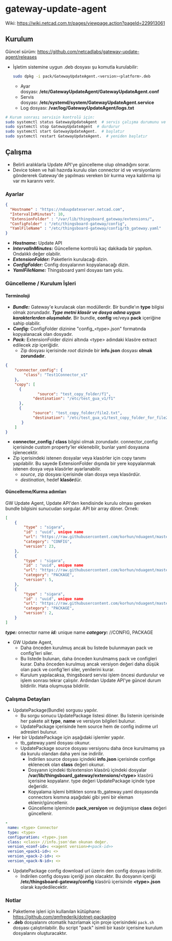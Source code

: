 # gateway-update-agent

Wiki: <https://wiki.netcad.com.tr/pages/viewpage.action?pageId=229913061>

## Kurulum

Güncel sürüm: <https://github.com/netcadlabs/gateway-update-agent/releases> 

* İşletim sistemine uygun .deb dosyası şu komutla kurulabilir:
  
  ```bash
  sudo dpkg -i pack/GatewayUpdateAgent.<version><platform>.deb
  ```
  
  * Ayar dosyası: **/etc/GatewayUpdateAgent/GatewayUpdateAgent.conf**
  * Servis dosyası: **/etc/systemd/system/GatewayUpdateAgent.service**
  * Log dosyası: **/var/log/GatewayUpdateAgent/logs.txt**

```bash
# Kurum sonrası servisin kontrolü için:
sudo systemctl status GatewayUpdateAgent  # servis çalışma durumunu ve son logları gösterir
sudo systemctl stop GatewayUpdateAgent  # durdurur
sudo systemctl start GatewayUpdateAgent.  # başlatır
sudo systemctl restart GatewayUpdateAgent.  # yeniden başlatır
```

## Çalışma

* Belirli aralıklarla Update API'ye güncelleme olup olmadığını sorar.
* Device token ve hali hazırda kurulu olan connector id ve versiyonlarını göndererek Gateway'de yapılması vereken bir kurma veya kaldırma işi var mı kararını verir.

### Ayarlar

```json
{
  "Hostname" : "https://nduupdateserver.netcad.com",
  "IntervalInMinutes": 10,
  "ExtensionFolder" : "/var/lib/thingsboard_gateway/extensions/",
  "ConfigFolder" : "/etc/thingsboard-gateway/config",
  "YamlFileName" : "/etc/thingsboard-gateway/config/tb_gateway.yaml"
}
```

* ***Hostname:*** Update API
* ***IntervalInMinutes:*** Güncelleme kontrolü kaç dakikada bir yapılsın. Ondalıklı değer olabilir.
* ***ExtensionFolder:*** Paketlerin kurulacağı dizin.
* ***ConfigFolder:*** Config dosyalarının kopyalanacağı dizin.
* ***YamlFileName:*** Thingsboard yaml dosyası tam yolu.

### Güncelleme / Kurulum İşleri

#### Terminoloji

* ***Bundle:*** Gateway'e kurulacak olan modüllerdir. Bir bundle'ın **type** bilgisi olmak zorundadır. *****Type metni klasör ve dosya adına uygun karakterlerden oluşmalıdır.***** Bir bundle, **config** ve/veya **pack** içeriğine sahip olabilir.
* ***Config:*** ConfigFolder dizinine "config_\<type>.json" formatında kopyalanacak olan dosyadır.
* ***Pack:*** ExtensionFolder dizini altında \<type> adındaki klasöre extract edilecek *zip* içeriğidir.
  * Zip dosyası içerisinde *root* dizinde bir **info.json** dosyası **olmak zorundadır**.

```json
{
    "connector_config": {
        "class": "Test1Connector_v1"
    },
    "copy": [
      {
              "source": "test_copy_folder/f1",
            "destination": "/etc/test_gua_v1/f1"
      },
      {
            "source": "test_copy_folder/file2.txt",
            "destination": "/etc/test_gua_v1/test_copy_folder_for_file2"
       }
    ]
}
```

* **connector_config / class** bilgisi olmak zorundadır. connector_config içerisinde custom property'ler eklenebilir, bunlar yaml dosyasına işlenecektir.
* Zip içerisindeki istenen dosyalar veya klasörler için copy tanımı yapılabilir. Bu sayede ExtensionFolder dışında bir yere kopyalanmak istenen dosya veya klasörler ayarlanabilir.
  * *source*, zip dosyası içerisinde olan dosya veya klasördür.
  * *destination*, hedef **klasör**dür.

#### Güncelleme/Kurma adımları

GW Update Agent, Update API'den kendisinde kurulu olması gereken bundle bilgisini sunucudan sorgular. API bir array döner. Örnek:

```json
[
    {
        "type" : "sigara",
        "id" : "uuid", unique name
        "url": "https://raw.githubusercontent.com/korhun/nduagent/master/test/config.json",
        "category": "CONFIG",
        "version": 23,
    },
    {
        "type" : "sigara",
        "id" : "uuid", unique name
        "url": "https://raw.githubusercontent.com/korhun/nduagent/master/test/sigara.zip",
        "category": "PACKAGE",
        "version": 5,
    },
    {
        "type" : "sigara",
        "id" : "uuid", unique name
        "url": "https://raw.githubusercontent.com/korhun/nduagent/master/test/sigara-model-data.zip",
        "category": "PACKAGE",
        "version": 2,
    }
]
```
***type:*** onnector name
***id:*** unique name
***category:*** //CONFIG, PACKAGE

* GW Update Agent,
  * Daha önceden kurulmuş ancak bu listede bulunmayan pack ve config'leri siler.
  * Bu listede bulunan, daha önceden kurulmamış pack ve configleri kurar. Daha önceden kurulmuş ancak versiyon değeri daha düşük olan pack ve config'leri siler, yenilerini kurar.
  * Kurulum yapılacaksa, thingsboard servisi işlem öncesi durdurulur ve işlem sonrası tekrar çalışılır. Ardından Update API'ye güncel durum bildirilir. Hata oluşmuşsa bildirilir.

### Çalışma Detayları

* UpdatePackage(Bundle) sorgusu yapılır.
  * Bu sorgu sonucu UpdatePackage listesi döner. Bu listenin içerisinde her pakete ait **type**, **name** ve versiyon bilgileri bulunur.
  * UpdatePackage içerisinde hem source hem de config indirme url adresleri bulunur.
* Her bir UpdatePackage için aşağıdaki işlemler yapılır.
  * tb_gateway.yaml dosyası okunur.
  * UpdatePackage source dosyası versiyonu daha önce kurulmamış ya da kurulu olandan daha yeni ise  indirilir.
    * İndirilen source dosyası içindeki **info.json** içerisinde confige eklenecek olan **class** değeri okunur.
    * Dosyanın içindeki tb/extension klasörü içindeki dosyalar **/var/lib/thingsboard_gateway/extensions/\<type>** klasörü içerisine kopyalanır. type değeri UpdatePackage içinde type değeridir.
    * Kopyalama işlemi bittikten sonra tb_gateway.yaml dosyasında connectors kısmına aşağıdaki gibi yeni bir eleman eklenir/güncellenir.
    * Güncelleme işleminde **pack_versiyon** ve değişmişse **class** değeri güncellenir.
  
```yaml
-
 name: <type> Connector
 type: <type>
 configuration: <type>.json
 class: <class> //info.json'dan okunan değer.
 version_<conf-id>: <<agent version>#<pack-id>> 
 version_<pack1-id>: <>
 version_<pack-2-id>: <>
 version_<pack-N-id>: <>
```
  
* UpdatePackage config download url üzerin den config dosyası indirilir.
  * İndirilen config dosyası içeriği json olacaktır. Bu dosyanın içeriği **/etc/thingsboard-gateway/config** klasörü içerisinde **\<type>.json** olarak kaydedilecektir.

### Notlar

* Paketleme işleri için kullanılan kütüphane: <https://github.com/qmfrederik/dotnet-packaging>
* **.deb** dosyalarını otomatik hazırlamak için proje içerisindeki ```pack.sh``` dosyası çalıştırılabilir. Bu script "pack" isimli bir kasör içerisine kurulum dosyalarını oluşturacaktır.
